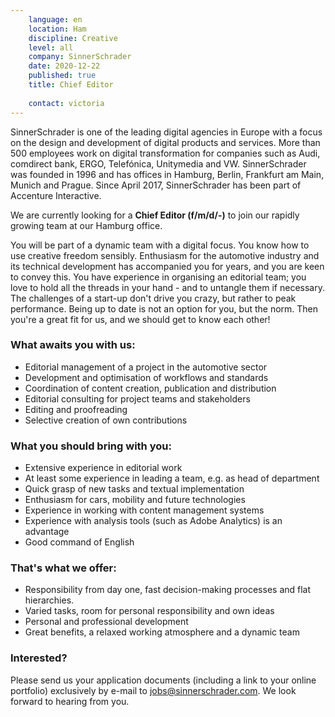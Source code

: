 ```yaml
---
    language: en
    location: Ham
    discipline: Creative
    level: all
    company: SinnerSchrader
    date: 2020-12-22
    published: true
    title: Chief Editor 
    
    contact: victoria
---
```


SinnerSchrader is one of the leading digital agencies in Europe with a focus on the design and development of digital products and services. More than 500 employees work on digital transformation for companies such as Audi, comdirect bank, ERGO, Telefónica, Unitymedia and VW. SinnerSchrader was founded in 1996 and has offices in Hamburg, Berlin, Frankfurt am Main, Munich and Prague. Since April 2017, SinnerSchrader has been part of Accenture Interactive.

We are currently looking for a **Chief Editor (f/m/d/-)** to join our rapidly growing team at our Hamburg office.

You will be part of a dynamic team with a digital focus. You know how to use creative freedom sensibly. Enthusiasm for the automotive industry and its technical development has accompanied you for years, and you are keen to convey this. You have experience in organising an editorial team; you love to hold all the threads in your hand - and to untangle them if necessary. The challenges of a start-up don't drive you crazy, but rather to peak performance. Being up to date is not an option for you, but the norm. Then you're a great fit for us, and we should get to know each other!

### What awaits you with us:

- Editorial management of a project in the automotive sector
- Development and optimisation of workflows and standards
- Coordination of content creation, publication and distribution
- Editorial consulting for project teams and stakeholders
- Editing and proofreading
- Selective creation of own contributions

### What you should bring with you:

- Extensive experience in editorial work
- At least some experience in leading a team, e.g. as head of department
- Quick grasp of new tasks and textual implementation
- Enthusiasm for cars, mobility and future technologies
- Experience in working with content management systems 
- Experience with analysis tools (such as Adobe Analytics) is an advantage
- Good command of English

### That's what we offer:

- Responsibility from day one, fast decision-making processes and flat hierarchies.
- Varied tasks, room for personal responsibility and own ideas
- Personal and professional development
- Great benefits, a relaxed working atmosphere and a dynamic team

### Interested?

Please send us your application documents (including a link to your online portfolio) exclusively by e-mail to <jobs@sinnerschrader.com>. We look forward to hearing from you.
